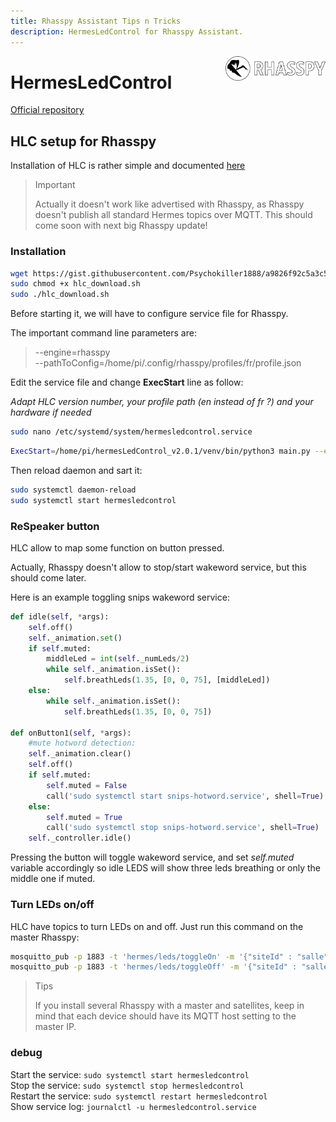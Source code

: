 ```yaml
---
title: Rhasspy Assistant Tips n Tricks
description: HermesLedControl for Rhasspy Assistant.
---
```


<img align="right" src="../images/rhasspyLogoLong.png" width="160" style="top: 15px">

# HermesLedControl

[Official repository](https://github.com/project-alice-assistant/HermesLedControl)

## HLC setup for Rhasspy

Installation of HLC is rather simple and documented [here](https://github.com/project-alice-assistant/HermesLedControl/wiki/Installation-&-update)

> Important
>
> Actually it doesn't work like advertised with Rhasspy, as Rhasspy doesn't publish all standard Hermes topics over MQTT. This should come soon with next big Rhasspy update!

### Installation

```bash
wget https://gist.githubusercontent.com/Psychokiller1888/a9826f92c5a3c5d03f34d182fda1ce4c/raw/cbb53252dd55dc4e9f5f6064a493f0981cf133fb/hlc_download.sh
sudo chmod +x hlc_download.sh
sudo ./hlc_download.sh
```

Before starting it, we will have to configure service file for Rhasspy.

The important command line parameters are:
> --engine=rhasspy<br />
> --pathToConfig=/home/pi/.config/rhasspy/profiles/fr/profile.json

Edit the service file and change **ExecStart** line as follow:

*Adapt HLC version number, your profile path (en instead of fr ?) and your hardware if needed*


```bash
sudo nano /etc/systemd/system/hermesledcontrol.service
```

```bash
ExecStart=/home/pi/hermesLedControl_v2.0.1/venv/bin/python3 main.py --engine=rhasspy --pathToConfig=/home/pi/.config/rhasspy/profiles/fr/profile.json --hardware=respeaker2 --pattern=kiboost
```
Then reload daemon and sart it:

```bash
sudo systemctl daemon-reload
sudo systemctl start hermesledcontrol
```

### ReSpeaker button

HLC allow to map some function on button pressed.

Actually, Rhasspy doesn't allow to stop/start wakeword service, but this should come later.

Here is an example toggling snips wakeword service:

```python
def idle(self, *args):
	self.off()
	self._animation.set()
	if self.muted:
		middleLed = int(self._numLeds/2)
		while self._animation.isSet():
			self.breathLeds(1.35, [0, 0, 75], [middleLed])
	else:
		while self._animation.isSet():
			self.breathLeds(1.35, [0, 0, 75])

def onButton1(self, *args):
	#mute hotword detection:
	self._animation.clear()
	self.off()
	if self.muted:
		self.muted = False
		call('sudo systemctl start snips-hotword.service', shell=True)
	else:
		self.muted = True
		call('sudo systemctl stop snips-hotword.service', shell=True)
	self._controller.idle()
```

Pressing the button will toggle wakeword service, and set *self.muted* variable accordingly so idle LEDS will show three leds breathing or only the middle one if muted.

### Turn LEDs on/off

HLC have topics to turn LEDs on and off. Just run this command on the master Rhasspy:

```bash
mosquitto_pub -p 1883 -t 'hermes/leds/toggleOn' -m '{"siteId" : "salle"}'
mosquitto_pub -p 1883 -t 'hermes/leds/toggleOff' -m '{"siteId" : "salle"}'
```

> Tips
>
> If you install several Rhasspy with a master and satellites, keep in mind that each device should have its MQTT host setting to the master IP.

### debug

Start the service: `sudo systemctl start hermesledcontrol`<br />
Stop the service: `sudo systemctl stop hermesledcontrol`<br />
Restart the service: `sudo systemctl restart hermesledcontrol`<br />
Show service log: `journalctl -u hermesledcontrol.service`<br />


